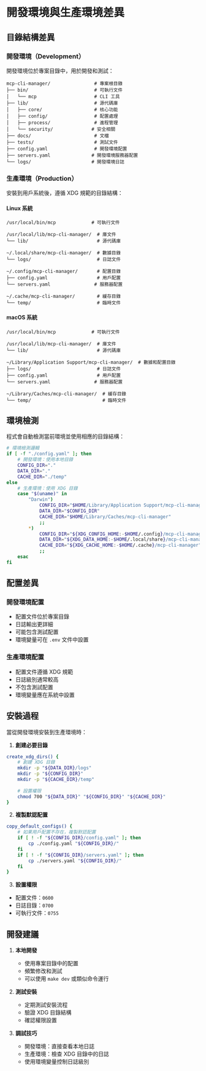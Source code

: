 # 開發環境與生產環境差異

## 目錄結構差異

### 開發環境（Development）

開發環境位於專案目錄中，用於開發和測試：

```
mcp-cli-manager/                # 專案根目錄
├── bin/                        # 可執行文件
│   └── mcp                     # CLI 工具
├── lib/                        # 源代碼庫
│   ├── core/                   # 核心功能
│   ├── config/                 # 配置處理
│   ├── process/                # 進程管理
│   └── security/              # 安全相關
├── docs/                       # 文檔
├── tests/                      # 測試文件
├── config.yaml                 # 開發環境配置
├── servers.yaml               # 開發環境服務器配置
└── logs/                      # 開發環境日誌
```

### 生產環境（Production）

安裝到用戶系統後，遵循 XDG 規範的目錄結構：

#### Linux 系統
```
/usr/local/bin/mcp             # 可執行文件

/usr/local/lib/mcp-cli-manager/  # 庫文件
└── lib/                         # 源代碼庫

~/.local/share/mcp-cli-manager/  # 數據目錄
└── logs/                        # 日誌文件

~/.config/mcp-cli-manager/       # 配置目錄
├── config.yaml                  # 用戶配置
└── servers.yaml                # 服務器配置

~/.cache/mcp-cli-manager/        # 緩存目錄
└── temp/                        # 臨時文件
```

#### macOS 系統
```
/usr/local/bin/mcp             # 可執行文件

/usr/local/lib/mcp-cli-manager/  # 庫文件
└── lib/                         # 源代碼庫

~/Library/Application Support/mcp-cli-manager/  # 數據和配置目錄
├── logs/                        # 日誌文件
├── config.yaml                  # 用戶配置
└── servers.yaml                # 服務器配置

~/Library/Caches/mcp-cli-manager/  # 緩存目錄
└── temp/                          # 臨時文件
```

## 環境檢測

程式會自動檢測當前環境並使用相應的目錄結構：

```bash
# 環境檢測邏輯
if [ -f "./config.yaml" ]; then
    # 開發環境：使用本地目錄
    CONFIG_DIR="."
    DATA_DIR="."
    CACHE_DIR="./temp"
else
    # 生產環境：使用 XDG 目錄
    case "$(uname)" in
        "Darwin")
            CONFIG_DIR="$HOME/Library/Application Support/mcp-cli-manager"
            DATA_DIR="$CONFIG_DIR"
            CACHE_DIR="$HOME/Library/Caches/mcp-cli-manager"
            ;;
        *)
            CONFIG_DIR="${XDG_CONFIG_HOME:-$HOME/.config}/mcp-cli-manager"
            DATA_DIR="${XDG_DATA_HOME:-$HOME/.local/share}/mcp-cli-manager"
            CACHE_DIR="${XDG_CACHE_HOME:-$HOME/.cache}/mcp-cli-manager"
            ;;
    esac
fi
```

## 配置差異

### 開發環境配置
- 配置文件位於專案目錄
- 日誌輸出更詳細
- 可能包含測試配置
- 環境變量可在 `.env` 文件中設置

### 生產環境配置
- 配置文件遵循 XDG 規範
- 日誌級別通常較高
- 不包含測試配置
- 環境變量應在系統中設置

## 安裝過程

當從開發環境安裝到生產環境時：

1. **創建必要目錄**
```bash
create_xdg_dirs() {
    # 創建 XDG 目錄
    mkdir -p "${DATA_DIR}/logs"
    mkdir -p "${CONFIG_DIR}"
    mkdir -p "${CACHE_DIR}/temp"
    
    # 設置權限
    chmod 700 "${DATA_DIR}" "${CONFIG_DIR}" "${CACHE_DIR}"
}
```

2. **複製默認配置**
```bash
copy_default_configs() {
    # 如果用戶配置不存在，複製默認配置
    if [ ! -f "${CONFIG_DIR}/config.yaml" ]; then
        cp ./config.yaml "${CONFIG_DIR}/"
    fi
    if [ ! -f "${CONFIG_DIR}/servers.yaml" ]; then
        cp ./servers.yaml "${CONFIG_DIR}/"
    fi
}
```

3. **設置權限**
- 配置文件：`0600`
- 日誌目錄：`0700`
- 可執行文件：`0755`

## 開發建議

1. **本地開發**
   - 使用專案目錄中的配置
   - 頻繁修改和測試
   - 可以使用 `make dev` 或類似命令運行

2. **測試安裝**
   - 定期測試安裝流程
   - 驗證 XDG 目錄結構
   - 確認權限設置

3. **調試技巧**
   - 開發環境：直接查看本地日誌
   - 生產環境：檢查 XDG 目錄中的日誌
   - 使用環境變量控制日誌級別 